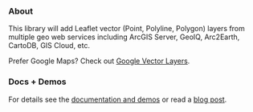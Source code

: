 ### About

This library will add Leaflet vector (Point, Polyline, Polygon) layers from multiple geo web services including ArcGIS Server, GeoIQ, Arc2Earth, CartoDB, GIS Cloud, etc.

Prefer Google Maps? Check out [Google Vector Layers](https://github.com/JasonSanford/google-vector-layers).

### Docs + Demos

For details see the [documentation and demos](http://geojason.info/leaflet-vector-layers/) or read a [blog post](http://geojason.info/2012/leaflet-vector-layers/).
